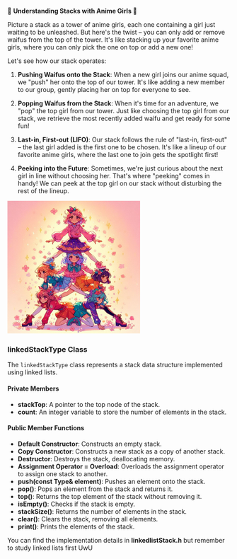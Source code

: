 
🌸 **Understanding Stacks with Anime Girls 🎀**

Picture a stack as a tower of anime girls, each one containing a girl just waiting to be unleashed. But here's the twist – you can only add or remove waifus from the top of the tower. It's like stacking up your favorite anime girls, where you can only pick the one on top or add a new one!

Let's see how our stack operates:

1. **Pushing Waifus onto the Stack**: When a new girl joins our anime squad, we "push" her onto the top of our tower. It's like adding a new member to our group, gently placing her on top for everyone to see.

2. **Popping Waifus from the Stack**: When it's time for an adventure, we "pop" the top girl from our tower. Just like choosing the top girl from our stack, we retrieve the most recently added waifu and get ready for some fun!

3. **Last-in, First-out (LIFO)**: Our stack follows the rule of "last-in, first-out" – the last girl added is the first one to be chosen. It's like a lineup of our favorite anime girls, where the last one to join gets the spotlight first!

4. **Peeking into the Future**: Sometimes, we're just curious about the next girl in line without choosing her. That's where "peeking" comes in handy! We can peek at the top girl on our stack without disturbing the rest of the lineup.

<img src="Stack UwU.jpg" alt="Single Linked List" style="width: 300px; height: auto;">

### linkedStackType Class

The `linkedStackType` class represents a stack data structure implemented using linked lists.

#### Private Members

- **stackTop**: A pointer to the top node of the stack.
- **count**: An integer variable to store the number of elements in the stack.

#### Public Member Functions

- **Default Constructor**: Constructs an empty stack.
- **Copy Constructor**: Constructs a new stack as a copy of another stack.
- **Destructor**: Destroys the stack, deallocating memory.
- **Assignment Operator = Overload**: Overloads the assignment operator to assign one stack to another.
- **push(const Type& element)**: Pushes an element onto the stack.
- **pop()**: Pops an element from the stack and returns it.
- **top()**: Returns the top element of the stack without removing it.
- **isEmpty()**: Checks if the stack is empty.
- **stackSize()**: Returns the number of elements in the stack.
- **clear()**: Clears the stack, removing all elements.
- **print()**: Prints the elements of the stack.

You can find the implementation details in **linkedlistStack.h** but remember to study linked lists first UwU
